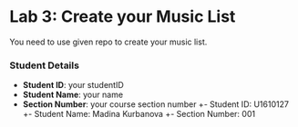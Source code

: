 # Lab 3: Create your Music List

You need to use given repo to create your music list.

### Student Details

- **Student ID**: your studentID
- **Student Name**: your name
- **Section Number**: your course section number
+- Student ID: U1610127
+- Student Name: Madina Kurbanova
+- Section Number: 001
